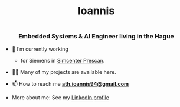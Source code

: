 <h1 align="center">Ioannis</h1>
<img> </img>
<h3 align="center">Embedded Systems &amp AI Engineer living in the Hague</h3>

- 🔭 I’m currently working
   - for Siemens in [Simcenter Prescan](https://plm.sw.siemens.com/en-US/simcenter/autonomous-vehicle-solutions/prescan/).
 
- 👨‍💻 Many of my projects are available here.


- 📫 How to reach me **ath.ioannis94@gmail.com**

-  More about me: See my [LinkedIn profile](https://www.linkedin.com/in/iathanasi/)

 
